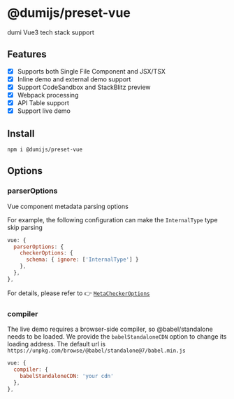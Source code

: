 # @dumijs/preset-vue

dumi Vue3 tech stack support

## Features

- [x] Supports both Single File Component and JSX/TSX
- [x] Inline demo and external demo support
- [x] Support CodeSandbox and StackBlitz preview
- [x] Webpack processing
- [x] API Table support
- [x] Support live demo

## Install

```
npm i @dumijs/preset-vue
```

## Options

### parserOptions

Vue component metadata parsing options

For example, the following configuration can make the `InternalType` type skip parsing

```js
vue: {
  parserOptions: {
    checkerOptions: {
      schema: { ignore: ['InternalType'] }
    },
  },
},
```

For details, please refer to :point_right: [`MetaCheckerOptions`](../dumi-vue-meta/README.md#metacheckeroptions)

### compiler

The live demo requires a browser-side compiler, so @babel/standalone needs to be loaded. We provide the `babelStandaloneCDN` option to change its loading address. The default url is
`https://unpkg.com/browse/@babel/standalone@7/babel.min.js`

```js
vue: {
  compiler: {
    babelStandaloneCDN: 'your cdn'
  },
},
```
